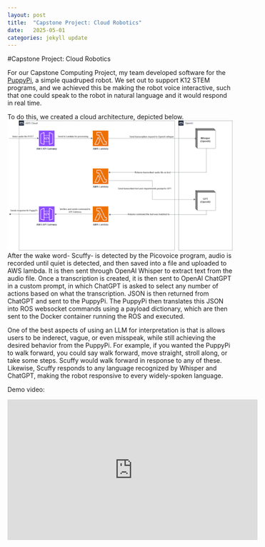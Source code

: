 ```yaml
---
layout: post
title:  "Capstone Project: Cloud Robotics"
date:   2025-05-01
categories: jekyll update
---
```

#Capstone Project: Cloud Robotics  

For our Capstone Computing Project, my team developed software for the [PuppyPi](https://www.hiwonder.com/products/puppypi?srsltid=AfmBOoob_T0YRTQcpE1lJoqemL3ZmjQ1DwDOW8U412TIGdCUq_nBo4oG),
a simple quadruped robot. We set out to support K12 STEM programs, and we achieved this be making the robot voice interactive,
such that one could speak to the robot in natural language and it would respond in real time. 

To do this, we created a cloud architecture, depicted below.  
![Cloud Architecture](assets/puppypi_cloud_architecture.png)  
After the wake word- Scuffy- is detected by the Picovoice program, audio is recorded until quiet is detected, and then saved into a file and uploaded to AWS lambda. It is then sent through OpenAI Whisper to extract text from the audio file. Once a transcription is created, it is then sent to OpenAI ChatGPT in a custom prompt, in which ChatGPT is asked to select any number of actions based on what the transcription. JSON is then returned from ChatGPT and sent to the PuppyPi. The PuppyPi then translates this JSON into ROS websocket commands using a payload dictionary, which are then sent to the Docker container running the ROS and executed.  

One of the best aspects of using an LLM for interpretation is that is allows users to be inderect, vague, or even misspeak, while still achieving the desired behavior from the PuppyPi. For example, if you wanted the PuppyPi to walk forward, you could say walk forward, move straight, stroll along, or take some steps. Scuffy would walk forward in response to any of these. Likewise, Scuffy responds to any language recognized by Whisper and ChatGPT, making the robot responsive to every widely-spoken language.  

Demo video: 
<iframe width="560" height="315" src="https://www.youtube.com/embed/qUq1ZZ1_EhI?si=5hAZLLw7iD4rQ3--&amp;start=2" title="YouTube video player" frameborder="0" allow="accelerometer; autoplay; clipboard-write; encrypted-media; gyroscope; picture-in-picture; web-share" referrerpolicy="strict-origin-when-cross-origin" allowfullscreen></iframe>



